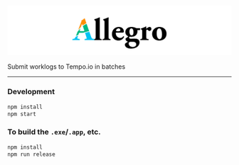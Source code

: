 ![Allegro](allegro.png)

Submit worklogs to Tempo.io in batches

---

### Development

```
npm install
npm start
```

### To build the `.exe`/`.app`, etc.

```
npm install
npm run release
```
